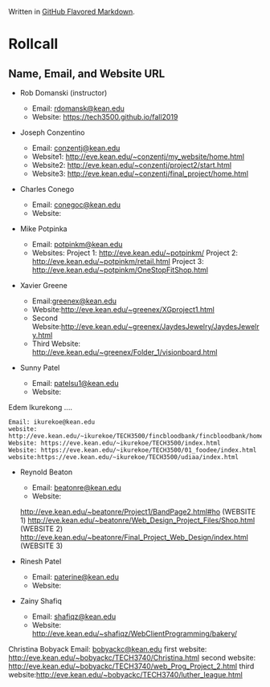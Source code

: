 Written in [GitHub Flavored Markdown](https://help.github.com/articles/github-flavored-markdown).

Rollcall
========

Name, Email, and Website URL
-------------------------------------------------
* Rob Domanski (instructor)
    * Email: rdomansk@kean.edu
    * Website:  https://tech3500.github.io/fall2019

* Joseph Conzentino
     * Email: conzentj@kean.edu
     * Website1: http://eve.kean.edu/~conzentj/my_website/home.html
     * Website2: http://eve.kean.edu/~conzentj/project2/start.html
     * Website3: http://eve.kean.edu/~conzentj/final_project/home.html

 * Charles Conego
    * Email: conegoc@kean.edu
    * Website: 

* Mike Potpinka
   * Email: potpinkm@kean.edu
   * Websites:
   Project 1: http://eve.kean.edu/~potpinkm/
   Project 2: http://eve.kean.edu/~potpinkm/retail.html
   Project 3: http://eve.kean.edu/~potpinkm/OneStopFitShop.html

 * Xavier Greene
   * Email:greenex@kean.edu
   * Website:http://eve.kean.edu/~greenex/XGproject1.html
   * Second Website:http://eve.kean.edu/~greenex/JaydesJewelry/JaydesJewelry.html
   * Third Website: http://eve.kean.edu/~greenex/Folder_1/visionboard.html
   
* Sunny Patel
    * Email: patelsu1@kean.edu
    * Website:
   


Edem Ikurekong ....

    Email: ikurekoe@kean.edu
    website: http://eve.kean.edu/~ikurekoe/TECH3500/fincbloodbank/fincbloodbank/home.html
    Website: https://eve.kean.edu/~ikurekoe/TECH3500/index.html
    Website: https://eve.kean.edu/~ikurekoe/TECH3500/01_foodee/index.html
    website:https://eve.kean.edu/~ikurekoe/TECH3500/udiaa/index.html



 * Reynold Beaton
    * Email: beatonre@kean.edu
    * Website: 
    
    http://eve.kean.edu/~beatonre/Project1/BandPage2.html#ho (WEBSITE 1)
    http://eve.kean.edu/~beatonre/Web_Design_Project_Files/Shop.html (WEBSITE 2)
    http://eve.kean.edu/~beatonre/Final_Project_Web_Design/index.html  (WEBSITE 3)
    
    
 
 * Rinesh Patel
   * Email: paterine@kean.edu
   * Website: 

* Zainy Shafiq
   * Email: shafiqz@kean.edu
   * Website: http://eve.kean.edu/~shafiqz/WebClientProgramming/bakery/
   
Christina Bobyack
   Email: bobyackc@kean.edu
   first website: http://eve.kean.edu/~bobyackc/TECH3740/Christina.html
   second website: http://eve.kean.edu/~bobyackc/TECH3740/web_Prog_Project_2.html
   third website:http://eve.kean.edu/~bobyackc/TECH3740/luther_league.html
